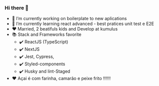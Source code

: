 ### Hi there 👋

- 🔭 I’m currently working on boilerplate to new aplications
- 🌱 I’m currently learning react advanced - best pratices unit test e E2E
- :heart: Married, 2 beatifuls kids and Develop at kumulus
- :books: Stack and Frameworks favorite
  * :heavy_check_mark: ReactJS (TypeScript)
  * :heavy_check_mark: NextJS
  * :heavy_check_mark: Jest, Cypress,
  * :heavy_check_mark: Styled-components
  * :heavy_check_mark: Husky and lint-Staged
-  :heart: Açai é com farinha, camarão e peixe frito :bangbang::bangbang::bangbang:


<!--
**angeloreis/angeloreis** is a ✨ _special_ ✨ repository because its `README.md` (this file) appears on your GitHub profile.

Here are some ideas to get you started:

- 📫 How to reach me: ...
- 😄 Pronouns: ...
- ⚡ Fun fact: ...
-->
